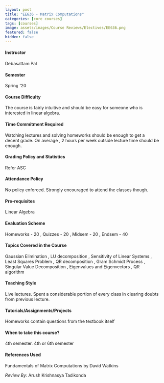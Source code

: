 ```yaml
---
layout: post
title: "EE636 - Matrix Computations"
categories: [core courses]
tags: [courses]
image: assets/images/Course Reviews/Electives/EE636.png
featured: false
hidden: false
---
```


#### Instructor
Debasattam Pal

#### Semester
Spring '20

#### Course Difficulty
The course is fairly intuitive and should be easy for someone who is interested in linear algebra. 

#### Time Commitment Required
Watching lectures and solving homeworks should be enough to get a decent grade. On average , 2 hours per week outside lecture time should be enough.

#### Grading Policy and Statistics
Refer ASC

#### Attendance Policy
No policy enforced. Strongly encouraged to attend the classes though.

#### Pre-requisites
Linear Algebra

#### Evaluation Scheme
Homeworks - 20 , Quizzes - 20 , Midsem - 20 , Endsem - 40

#### Topics Covered in the Course
Gaussian Elimination , LU decomposition , Sensitivity of Linear Systems , Least Squares Problem , QR decomposition , Gram Schmidt Process , Singular Value Decomposition , Eigenvalues and Eigenvectors , QR algorithm

#### Teaching Style
Live lectures. Spent a considerable portion of every class in clearing doubts from previous lecture.

#### Tutorials/Assignments/Projects
Homeworks contain questions from the textbook itself

#### When to take this course?
4th semester. 4th or 6th semester

#### References Used
Fundamentals of Matrix Computations by David Watkins

*Review By:* Arush Krishnasya Tadikonda